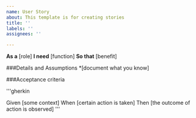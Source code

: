 ```yaml
---
name: User Story
about: This template is for creating stories
title: ''
labels: ''
assignees: ''

---
```


**As a** [role]
**I need** [function]
**So that** [benefit]

###Details and Assumptions
*[document what you know]

###Acceptance criteria

'''gherkin

Given [some context]
When [certain action is taken]
Then [the outcome of action is observed]
'''
